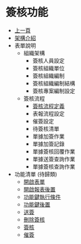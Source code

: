 # 簽核功能
* [上一頁](../README.md)
* [架構介紹](README.md)
* 表單說明
    * 組織架構
        * 簽核人員設定
        * 簽核組織單位
        * 簽核組織編制
        * 簽核組織編制結構
        * 簽核專案編制設定
    * 簽核流程
        * [簽核流程定義](./SignoffFlowSetting/README.md)
        * 表報流程設定
        * 催簽設定
        * 待簽核清單
        * 單據加簽作業
        * 單據加簽記錄
        * 單據簽核回覆作業
        * 單據送簽查詢作業
        * 單據簽核查詢作業        
* 功能清單 (待歸類)
    * [開啟表單](./MANUALSIGNOFF/README.md)
    * [開啟報表後置](./OPENREPORTPST/README.md)
    * [功能鍵執行條件](./FUNKEYCOND/README.md)
    * [功能鍵後置](./FUNKEYPST/README.md)
    * [送簽](./SIGNOFFADD/README.md)
    * [刪除簽核](./SIGNOFFDEL/README.md)
    * [簽核](./SIGNOFF/README.md)
    * [催簽](./SIGNOFFURGE/README.md)